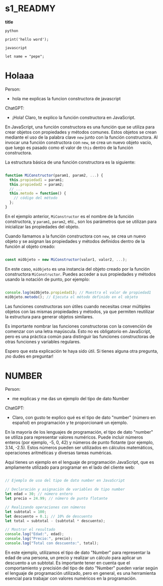 # s1_READMY
 
**title**

```
python

print('hello word');
```

```
javascript

let name = "pepe";
```
<h1>Holaaa</h1>

Person: 
- hola me explicas la funcion constructora de javascript

ChatGPT: 
- ¡Hola! Claro, te explico la función constructora en JavaScript.

En JavaScript, una función constructora es una función que se utiliza para crear objetos con propiedades y métodos comunes. Estos objetos se crean mediante el uso de la palabra clave `new` junto con la función constructora. Al invocar una función constructora con `new`, se crea un nuevo objeto vacío, que luego es pasado como el valor de `this` dentro de la función constructora.

La estructura básica de una función constructora es la siguiente:

```javascript

function MiConstructor(param1, param2, ...) {
  this.propiedad1 = param1;
  this.propiedad2 = param2;
  // ...
  this.metodo = function() {
    // código del método
  };
}
```



En el ejemplo anterior, `MiConstructor` es el nombre de la función constructora, y `param1`, `param2`, etc., son los parámetros que se utilizan para inicializar las propiedades del objeto.

Cuando llamamos a la función constructora con `new`, se crea un nuevo objeto y se asignan las propiedades y métodos definidos dentro de la función al objeto creado:

```javascript

const miObjeto = new MiConstructor(valor1, valor2, ...);
```



En este caso, `miObjeto` es una instancia del objeto creado por la función constructora `MiConstructor`. Puedes acceder a sus propiedades y métodos usando la notación de punto, por ejemplo:

```javascript

console.log(miObjeto.propiedad1); // Muestra el valor de propiedad1
miObjeto.metodo(); // Ejecuta el método definido en el objeto
```



Las funciones constructoras son útiles cuando necesitas crear múltiples objetos con las mismas propiedades y métodos, ya que permiten reutilizar la estructura para generar objetos similares.

Es importante nombrar las funciones constructoras con la convención de comenzar con una letra mayúscula. Esto no es obligatorio en JavaScript, pero es una práctica común para distinguir las funciones constructoras de otras funciones y variables regulares.

Espero que esta explicación te haya sido útil. Si tienes alguna otra pregunta, ¡no dudes en preguntar!

<h1>NUMBER</h1>

Person: 
- me explicas y me das un ejemplo del tipo de dato Number

ChatGPT: 
- Claro, con gusto te explico qué es el tipo de dato "number" (número en español) en programación y te proporcionaré un ejemplo.

En la mayoría de los lenguajes de programación, el tipo de dato "number" se utiliza para representar valores numéricos. Puede incluir números enteros (por ejemplo, -5, 0, 42) y números de punto flotante (por ejemplo, 3.14, -2.5). Estos números pueden ser utilizados en cálculos matemáticos, operaciones aritméticas y diversas tareas numéricas.

Aquí tienes un ejemplo en el lenguaje de programación JavaScript, que es ampliamente utilizado para programar en el lado del cliente web:

```javascript

// Ejemplo de uso del tipo de dato number en JavaScript

// Declaración y asignación de variables de tipo number
let edad = 30; // número entero
let precio = 24.99; // número de punto flotante

// Realizando operaciones con números
let subtotal = 100;
let descuento = 0.1; // 10% de descuento
let total = subtotal - (subtotal * descuento);

// Mostrar el resultado
console.log("Edad:", edad);
console.log("Precio:", precio);
console.log("Total con descuento:", total);
```

En este ejemplo, utilizamos el tipo de dato "Number" para representar la edad de una persona, un precio y realizar un cálculo para aplicar un descuento a un subtotal. Es importante tener en cuenta que el comportamiento y precisión del tipo de dato "Number" pueden variar según el lenguaje de programación utilizado, pero en general, es una herramienta esencial para trabajar con valores numéricos en la programación.



